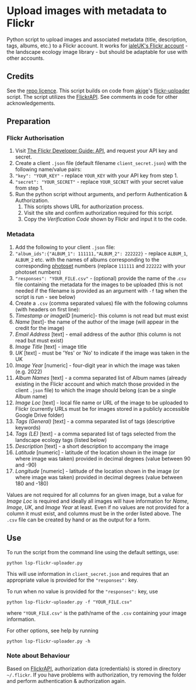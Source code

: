 # Upload images with metadata to Flickr
Python script to upload images and associated metadata (title, description, tags, albums, etc.) to a Flickr account. It works for [ialeUK's Flickr account](https://www.flickr.com/images/96878059@N06/) - the landscape ecology image library - but should be adaptable for use with other accounts.

## Credits
See the [repo licence](LICENSE). This script builds on code from [akige](https://github.com/aikige)'s [flickr-uploader](https://github.com/aikige/flickr-uploader) script. The script utilizes the [FlickrAPI](https://github.com/sybrenstuvel/flickrapi/). See comments in code for other acknowledgements.

## Preparation
### Flickr Authorisation
1. Visit [The Flickr Developer Guide: API](https://www.flickr.com/services/developer/api/), and request your API key and secret.
1. Create a client `.json` file (default filename `client_secret.json`) with the following name/value pairs:
  1. `"key": "YOUR_KEY"` - replace `YOUR_KEY` with your API key from step 1.  
  1. `"secret": "YOUR_SECRET"` - replace  `YOUR_SECRET` with your secret value from step 1.
1. Run the python script without arguments, and perform Authentication & Authorization.
    1. This scripts shows URL for authorization process.
    1. Visit the site and confirm authorization required for this script.
    1. Copy the *Verification Code* shown by Flickr and input it to the code.

### Metadata
1. Add the following to your client `.json` file:
  1. `"album_ids":{"ALBUM_1": 111111,"ALBUM_2": 222222}` - replace `ALBUM_1`, `ALBUM_2` etc. with the names of albums corresponding to the corresponding [photoset](https://www.flickr.com/help/forum/en-us/72157675237678471/) numbers (replace  `111111` and `222222` with your photoset numbers)
  1. `"responses": "YOUR_FILE.csv"` - (optional) provide the name of the .`csv` file containing the metadata for the images to be uploaded (this is not needed if the filename is provided as an argument with `-f` tag when the script is run - see below)
1. Create a `.csv` (comma separated values) file with the following columns (with headers on first line):
  1. _Timestamp or imageID_ [numeric]- this column is not read but must exist
  2. _Name_ [text]- the name of the author of the image (will appear in the credit for the image)
  3. _Email Address_ [text] - email address of the author (this column is not read but must exist)
  4. _Image Title_ [text] - image title
  5. _UK_ [text] - must be 'Yes' or 'No' to indicate if the image was taken in the UK
  6. _Image Year_ [numeric] - four-digit year in which the image was taken (e.g. 2022)
  7. _Album Names_ [text] - a comma separated list of Album names (already existing in the Flickr account and which match those provided in the client `.json` file) to which the image should belong (can be a single Album name)
  8. _Image Loc_ [text] - local file name or URL of the image to be uploaded to Flickr (currently URLs must be for images stored in a publicly accessible Google Drive folder)
  9. _Tags (General)_ [text] - a comma separated list of tags (descriptive keywords)
  10. _Tags (LE)_ [text] - a comma separated list of tags selected from the landscape ecology tags (listed below)
  11. _Description_ [text] - a short description to accompany the image
  12. _Latitude_ [numeric] - latitude of the location shown in the image (or where image was taken) provided in decimal degrees (value between 90 and -90)
  13. _Longitude_ [numeric] - latitude of the location shown in the image (or where image was taken) provided in decimal degrees (value between 180 and -180)

Values are not required for all columns for an given image, but a value for _Image Loc_ is required and ideally all images will have information for _Name_, _Image_, _UK_, and _Image Year_ at least. Even if no values are not provided for a column it must exist, and columns must be in the order listed above. The `.csv` file can be created by hand or as the output for a form.

## Use
To run the script from the command line using the default settings, use:
```
python lsp-flickr-uploader.py
```
This will use information in `client_secret.json` and requires that an appropriate value is provided for the `"responses":` key.

To run when no value is provided for the `"responses":` key, use
```
python lsp-flickr-uploader.py -f "YOUR_FILE.csv"
```
where `"YOUR_FILE.csv"` is the path/name of the `.csv` containing your image information.

For other options, see help by running
```
python lsp-flickr-uploader.py -h
```

### Note about Behaviour
Based on [FlickrAPI](https://github.com/sybrenstuvel/flickrapi/), authorization data (credentials) is stored in directory `~/.flickr`. If you have problems with authorization, try removing the folder and perform authentication & authorization again.
